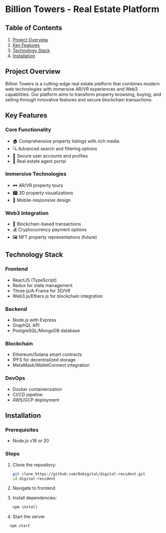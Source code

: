 # Billion Towers - Real Estate Platform

## Table of Contents
1. [Project Overview](#project-overview)
2. [Key Features](#key-features)
3. [Technology Stack](#technology-stack)
4. [Installation](#installation)


## Project Overview

Billion Towers is a cutting-edge real estate platform that combines modern web technologies with immersive AR/VR experiences and Web3 capabilities. Our platform aims to transform property browsing, buying, and selling through innovative features and secure blockchain transactions.

## Key Features

### Core Functionality
- 🏠 Comprehensive property listings with rich media
- 🔍 Advanced search and filtering options
- 👤 Secure user accounts and profiles
- 🤝 Real estate agent portal

### Immersive Technologies
- 🕶️ AR/VR property tours
- 🏙️ 3D property visualizations
- 📱 Mobile-responsive design

### Web3 Integration
- 🔗 Blockchain-based transactions
- 💰 Cryptocurrency payment options
- 🖼️ NFT property representations (future)

## Technology Stack

### Frontend
- ReactJS (TypeScript)
- Redux for state management
- Three.js/A-Frame for 3D/VR
- Web3.js/Ethers.js for blockchain integration

### Backend
- Node.js with Express
- GraphQL API
- PostgreSQL/MongoDB database

### Blockchain
- Ethereum/Solana smart contracts
- IPFS for decentralized storage
- MetaMask/WalletConnect integration

### DevOps
- Docker containerization
- CI/CD pipeline
- AWS/GCP deployment

## Installation

### Prerequisites
- Node.js v18 or 20

### Steps
1. Clone the repository:
   ```bash
   git clone https://github.com/0xbigital/digital-resident.git
   cd digital-resident
   ```
2. Navigate to frontend
3. Install dependencies:
   ```bash
   npm install
   ```

4. Start the server
```bash
  npm start
```